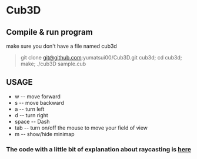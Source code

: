 # Cub3D

## Compile & run program
make sure you don't have a file named cub3d

> git clone git@github.com:yumatsui00/Cub3D.git cub3d; cd cub3d; make; ./cub3D sample.cub

## USAGE
- w     -- move forward
- s     -- move backward
- a     -- turn left
- d     -- turn right
- space -- Dash
- tab   -- turn on/off the mouse to move your field of view
- m     -- show/hide minimap




### The code with a little bit of explanation about raycasting is [here](https://github.com/yumatsui00/Cub3D/tree/master/explain)
